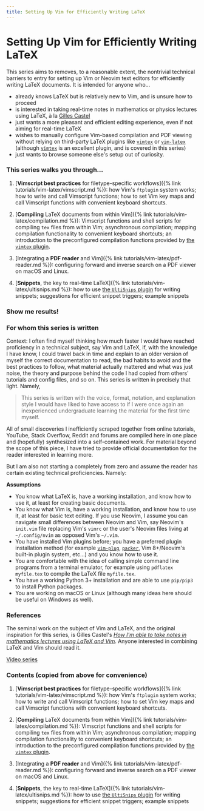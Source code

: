 ```yaml
---
title: Setting Up Vim for Efficiently Writing LaTeX
---
```

# Setting Up Vim for Efficiently Writing LaTeX

This series aims to removes, to a reasonable extent, the nontrivial technical barriers to entry for setting up Vim or Neovim text editors for efficiently writing LaTeX documents. It is intended for anyone who...

- already knows LaTeX but is relatively new to Vim, and is unsure how to proceed
- is interested in taking real-time notes in mathematics or physics lectures using LaTeX, à la [Gilles Castel](https://castel.dev/)
- just wants a more pleasant and efficient editing experience, even if not aiming for real-time LaTeX
- wishes to manually configure Vim-based compilation and PDF viewing without relying on third-party LaTeX plugins like [`vimtex`](https://github.com/vim-latex/vim-latex) or [`vim-latex`](https://github.com/vim-latex/vim-latex) (although [`vimtex`](https://github.com/vim-latex/vim-latex) is an excellent plugin, and is covered in this series)
- just wants to browse someone else's setup out of curiosity.

### This series walks you through...
1. [**Vimscript best practices** for filetype-specific workflows]({% link tutorials/vim-latex/vimscript.md %}): how Vim's `ftplugin` system works; how to write and call Vimscript functions; how to set Vim key maps and call Vimscript functions with convenient keyboard shortcuts.

1. [**Compiling** LaTeX documents from within Vim]({% link tutorials/vim-latex/compilation.md %}): Vimscript functions and shell scripts for compiling `tex` files from within Vim; asynchronous compilation; mapping compilation functionality to convenient keyboard shortcuts; an introduction to the preconfigured compilation functions provided by [the `vimtex` plugin](https://github.com/lervag/vimtex).

1. [Integrating a **PDF reader** and Vim]({% link tutorials/vim-latex/pdf-reader.md %}): configuring forward and inverse search on a PDF viewer on macOS and Linux.

1. [**Snippets**, the key to real-time LaTeX]({% link tutorials/vim-latex/ultisnips.md %}): how to use [the `UltiSnips` plugin](https://github.com/SirVer/ultisnips) for writing snippets; suggestions for efficient snippet triggers; example snippets

### Show me results!

<!-- Show e.g. a GIF example with editor and PDF both on screen with real-time compilation going. Show my collection of lecture notes. -->


### For whom this series is written
Context: I often find myself thinking how much faster I would have reached proficiency in a technical subject, say Vim and LaTeX, if, with the knowledge I have know, I could travel back in time and explain to an older version of myself the correct documentation to read, the bad habits to avoid and the best practices to follow, what material actually mattered and what was just noise, the theory and purpose behind the code I had copied from others' tutorials and config files, and so on. This series is written in precisely that light. Namely,

> This series is written with the voice, format, notation, and explanation style I would have liked to have access to if I were once again an inexperienced undergraduate learning the material for the first time myself.

All of small discoveries I inefficiently scraped together from online tutorials, YouTube, Stack Overflow, Reddit and forums are compiled here in one place and (hopefully) synthesized into a self-contained work. For material beyond the scope of this piece, I have tried to provide official documentation for the reader interested in learning more.


But I am also not starting a completely from zero and assume the reader has certain existing technical proficiencies. Namely:

**Assumptions**
- You know what LaTeX is, have a working installation, and know how to use it, at least for creating basic documents.
- You know what Vim is, have a working installation, and know how to use it, at least for basic text editing. If you use Neovim, I assume you can navigate small differences between Neovim and Vim, say Neovim's `init.vim` file replacing Vim's `vimrc` or the user's Neovim files living at `~/.config/nvim` as opposed Vim's `~/.vim`.
- You have installed Vim plugins before; you have a preferred plugin installation method (for example [`vim-plug`](https://github.com/junegunn/vim-plug), [`packer`](https://github.com/wbthomason/packer.nvim), Vim 8+/Neovim's built-in plugin system, etc...) and you know how to use it.
- You are comfortable with the idea of calling simple command line programs from a terminal emulator, for example using `pdflatex myfile.tex` to compile the LaTeX file `myfile.tex`.
- You have a working Python 3+ installation and are able to use `pip/pip3` to install Python packages.
- You are working on macOS or Linux (although many ideas here should be useful on Windows as well).


### References
The seminal work on the subject of Vim and LaTeX, and the original inspiration for this series, is Gilles Castel's [*How I'm able to take notes in mathematics lectures using LaTeX and Vim*](https://castel.dev/post/lecture-notes-1/). Anyone interested in combining LaTeX and Vim should read it.

[Video series](https://www.youtube.com/channel/UCOi2wszcfvs0j9Pcom3z9VA/featured)


### Contents (copied from above for convenience)
1. [**Vimscript best practices** for filetype-specific workflows]({% link tutorials/vim-latex/vimscript.md %}): how Vim's `ftplugin` system works; how to write and call Vimscript functions; how to set Vim key maps and call Vimscript functions with convenient keyboard shortcuts.

1. [**Compiling** LaTeX documents from within Vim]({% link tutorials/vim-latex/compilation.md %}): Vimscript functions and shell scripts for compiling `tex` files from within Vim; asynchronous compilation; mapping compilation functionality to convenient keyboard shortcuts; an introduction to the preconfigured compilation functions provided by [the `vimtex` plugin](https://github.com/lervag/vimtex).

1. [Integrating a **PDF reader** and Vim]({% link tutorials/vim-latex/pdf-reader.md %}): configuring forward and inverse search on a PDF viewer on macOS and Linux.

1. [**Snippets**, the key to real-time LaTeX]({% link tutorials/vim-latex/ultisnips.md %}): how to use [the `UltiSnips` plugin](https://github.com/SirVer/ultisnips) for writing snippets; suggestions for efficient snippet triggers; example snippets
